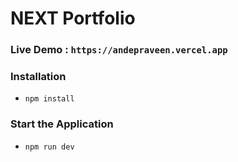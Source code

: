 # NEXT Portfolio

### Live Demo : `https://andepraveen.vercel.app`

### Installation

- `npm install`

### Start the Application

- `npm run dev`
